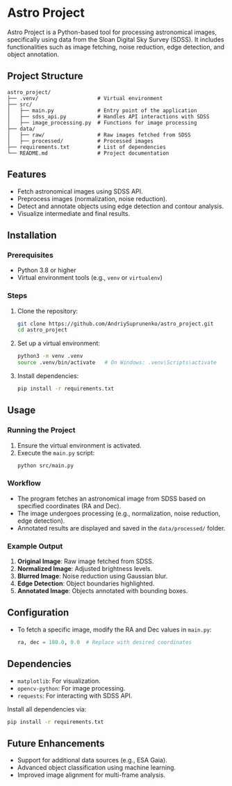 # Astro Project

Astro Project is a Python-based tool for processing astronomical images, specifically using data from the Sloan Digital Sky Survey (SDSS). It includes functionalities such as image fetching, noise reduction, edge detection, and object annotation.

## Project Structure
```
astro_project/
├── .venv/                   # Virtual environment
├── src/
│   ├── main.py              # Entry point of the application
│   ├── sdss_api.py          # Handles API interactions with SDSS
│   ├── image_processing.py  # Functions for image processing
├── data/
│   ├── raw/                 # Raw images fetched from SDSS
│   ├── processed/           # Processed images
├── requirements.txt         # List of dependencies
└── README.md                # Project documentation
```

## Features
- Fetch astronomical images using SDSS API.
- Preprocess images (normalization, noise reduction).
- Detect and annotate objects using edge detection and contour analysis.
- Visualize intermediate and final results.

## Installation

### Prerequisites
- Python 3.8 or higher
- Virtual environment tools (e.g., `venv` or `virtualenv`)

### Steps
1. Clone the repository:
   ```bash
   git clone https://github.com/AndriySuprunenko/astro_project.git
   cd astro_project
   ```
2. Set up a virtual environment:
   ```bash
   python3 -m venv .venv
   source .venv/bin/activate   # On Windows: .venv\Scripts\activate
   ```
3. Install dependencies:
   ```bash
   pip install -r requirements.txt
   ```

## Usage

### Running the Project
1. Ensure the virtual environment is activated.
2. Execute the `main.py` script:
   ```bash
   python src/main.py
   ```

### Workflow
- The program fetches an astronomical image from SDSS based on specified coordinates (RA and Dec).
- The image undergoes processing (e.g., normalization, noise reduction, edge detection).
- Annotated results are displayed and saved in the `data/processed/` folder.

### Example Output
1. **Original Image**: Raw image fetched from SDSS.
2. **Normalized Image**: Adjusted brightness levels.
3. **Blurred Image**: Noise reduction using Gaussian blur.
4. **Edge Detection**: Object boundaries highlighted.
5. **Annotated Image**: Objects annotated with bounding boxes.

## Configuration
- To fetch a specific image, modify the RA and Dec values in `main.py`:
  ```python
  ra, dec = 180.0, 0.0  # Replace with desired coordinates
  ```

## Dependencies
- `matplotlib`: For visualization.
- `opencv-python`: For image processing.
- `requests`: For interacting with SDSS API.

Install all dependencies via:
```bash
pip install -r requirements.txt
```

## Future Enhancements
- Support for additional data sources (e.g., ESA Gaia).
- Advanced object classification using machine learning.
- Improved image alignment for multi-frame analysis.